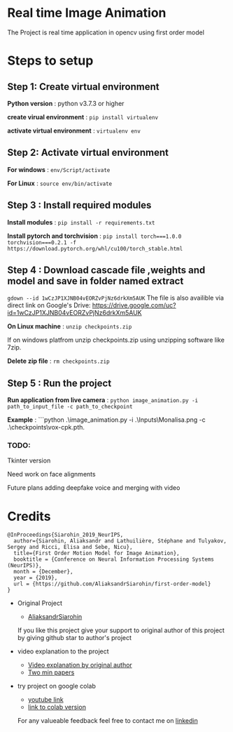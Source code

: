 # Real time Image Animation
The Project is real time application in opencv using first order model

# Steps to setup

## Step 1: Create virtual environment

**Python version** : python v3.7.3 or higher

**create virual environment** : ```pip install virtualenv```

**activate virtual environment** : ```virtualenv env```

## Step 2: Activate virtual environment

**For windows** : ```env/Script/activate```

**For Linux** : ```source env/bin/activate```

## Step 3 : Install required modules

**Install modules** : ``` pip install -r requirements.txt ```

**Install pytorch and torchvision** : ```pip install torch===1.0.0 torchvision===0.2.1 -f https://download.pytorch.org/whl/cu100/torch_stable.html ```

## Step 4 : Download cascade file ,weights and model and save in folder named extract

```gdown --id 1wCzJP1XJNB04vEORZvPjNz6drkXm5AUK```
The file is also availible via direct link on Google's Drive:
https://drive.google.com/uc?id=1wCzJP1XJNB04vEORZvPjNz6drkXm5AUK

**On Linux machine** : ```unzip checkpoints.zip```

If on windows platfrom unzip checkpoints.zip using unzipping software like 7zip.

**Delete zip file** : ```rm checkpoints.zip```

## Step 5 : Run the project

**Run application from live camera** : ```python image_animation.py -i path_to_input_file -c path_to_checkpoint```

**Example** : ```python .\image_animation.py -i .\Inputs\Monalisa.png -c .\checkpoints\vox-cpk.pth.

### TODO:
Tkinter version

Need work on face alignments

Future plans adding deepfake voice and merging with video

Credits
=======
```
@InProceedings{Siarohin_2019_NeurIPS,
  author={Siarohin, Aliaksandr and Lathuilière, Stéphane and Tulyakov, Sergey and Ricci, Elisa and Sebe, Nicu},
  title={First Order Motion Model for Image Animation},
  booktitle = {Conference on Neural Information Processing Systems (NeurIPS)},
  month = {December},
  year = {2019},
  url = {https://github.com/AliaksandrSiarohin/first-order-model}
}
```
- Original Project
    * [AliaksandrSiarohin](https://github.com/AliaksandrSiarohin/first-order-model)

    If you like this project give your support to original author of this project by giving github star to author's project

- video explanation to the project <br/>
    * [Video explanation by original author](https://www.youtube.com/watch?v=u-0cQ-grXBQ)
    * [Two min papers](https://www.youtube.com/watch?v=mUfJOQKdtAk)    

- try project on google colab
    * [youtube link](https://www.youtube.com/watch?v=RsOJJd1q6Bg&feature=youtu.be)
    * [link to colab version](https://colab.research.google.com/github/AliaksandrSiarohin/first-order-model/blob/master/demo.ipynb)

    For any valueable feedback feel free to contact me on [linkedin](https://www.linkedin.com/in/anand-pawara-8045/)

